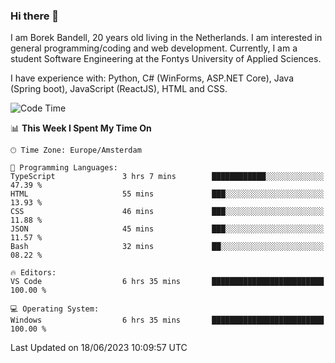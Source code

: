 ### Hi there 👋

I am Borek Bandell, 20 years old living in the Netherlands. I am interested in general programming/coding and web development. Currently, I am a student Software Engineering at the Fontys University of Applied Sciences.

I have experience with: Python, C# (WinForms, ASP.NET Core), Java (Spring boot), JavaScript (ReactJS), HTML and CSS.

<!--START_SECTION:waka-->
![Code Time](http://img.shields.io/badge/Code%20Time-619%20hrs%202%20mins-blue)

📊 **This Week I Spent My Time On** 

```text
🕑︎ Time Zone: Europe/Amsterdam

💬 Programming Languages: 
TypeScript               3 hrs 7 mins        ████████████░░░░░░░░░░░░░   47.39 % 
HTML                     55 mins             ███░░░░░░░░░░░░░░░░░░░░░░   13.93 % 
CSS                      46 mins             ███░░░░░░░░░░░░░░░░░░░░░░   11.88 % 
JSON                     45 mins             ███░░░░░░░░░░░░░░░░░░░░░░   11.57 % 
Bash                     32 mins             ██░░░░░░░░░░░░░░░░░░░░░░░   08.22 % 

🔥 Editors: 
VS Code                  6 hrs 35 mins       █████████████████████████   100.00 % 

💻 Operating System: 
Windows                  6 hrs 35 mins       █████████████████████████   100.00 % 
```


 Last Updated on 18/06/2023 10:09:57 UTC
<!--END_SECTION:waka-->

<!--**tcBorek2002/tcBorek2002** is a ✨ _special_ ✨ repository because its `README.md` (this file) appears on your GitHub profile.

Here are some ideas to get you started:

- 🔭 I’m currently working on ...
- 🌱 I’m currently learning ...
- 👯 I’m looking to collaborate on ...
- 🤔 I’m looking for help with ...
- 💬 Ask me about ...
- 📫 How to reach me: ...
- 😄 Pronouns: ...
- ⚡ Fun fact: ...
-->
